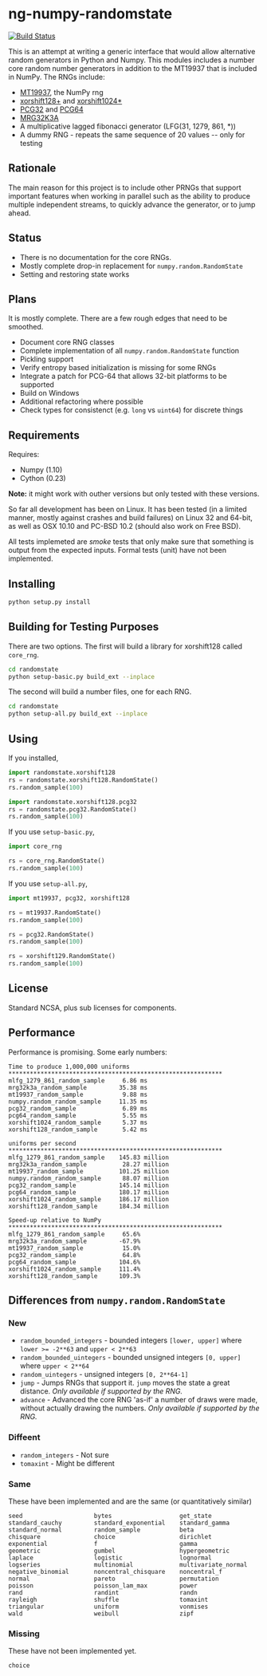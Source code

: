 # ng-numpy-randomstate
[![Build Status](https://travis-ci.org/bashtage/ng-numpy-randomstate.svg?branch=master)](https://travis-ci.org/bashtage/ng-numpy-randomstate)

This is an attempt at writing a generic interface that would allow 
alternative random generators in Python and Numpy. This modules 
includes a number core random number generators in addition to the 
MT19937 that is included in NumPy. The RNGs include:

* [MT19937](https://github.com/numpy/numpy/blob/master/numpy/random/mtrand/),
 the NumPy rng
* [xorshift128+](http://xorshift.di.unimi.it/) and 
[xorshift1024*](http://xorshift.di.unimi.it/)
* [PCG32](http://www.pcg-random.org/) and [PCG64](http:w//www.pcg-random.org/)
* [MRG32K3A](http://simul.iro.umontreal.ca/rng)
* A multiplicative lagged fibonacci generator (LFG(31, 1279, 861, *))
* A dummy RNG  - repeats the same sequence of 20 values -- only for testing

## Rationale
The main reason for this project is to include other PRNGs 
that support important features when working in parallel such
as the ability to produce multiple independent streams, to 
quickly advance the generator, or to jump ahead.

## Status

* There is no documentation for the core RNGs.
* Mostly complete drop-in replacement for `numpy.random.RandomState` 
* Setting and restoring state works

## Plans
It is mostly complete.  There are a few rough edges that need to be smoothed.
  
  * Document core RNG classes
  * Complete implementation of all `numpy.random.RandomState` function
  * Pickling support
  * Verify entropy based initialization is missing for some RNGs
  * Integrate a patch for PCG-64 that allows 32-bit platforms to be supported
  * Build on Windows
  * Additional refactoring where possible
  * Check types for consistenct (e.g. `long` vs `uint64`) for discrete things 

## Requirements
Requires:

  * Numpy (1.10)
  * Cython (0.23)

**Note:** it might work with outher versions but only tested with these 
versions. 

So far all development has been on Linux. It has been tested (in a limited 
manner, mostly against crashes and build failures) on Linux 32 and 64-bit, 
as well as OSX 10.10 and PC-BSD 10.2 (should also work on Free BSD).

All tests implemeted are _smoke_ tests that only make sure that something is 
output from the expected inputs. Formal tests (unit) have not been implemented.

## Installing

```bash
python setup.py install
```

## Building for Testing Purposes

There are two options.  The first will build a library for xorshift128 called
`core_rng`.  

```bash
cd randomstate
python setup-basic.py build_ext --inplace
```

The second will build a number files, one for each RNG.

```bash
cd randomstate
python setup-all.py build_ext --inplace
```

## Using
If you installed,

```python
import randomstate.xorshift128
rs = randomstate.xorshift128.RandomState()
rs.random_sample(100)

import randomstate.xorshift128.pcg32
rs = randomstate.pcg32.RandomState()
rs.random_sample(100)
```

If you use `setup-basic.py`, 

```python
import core_rng

rs = core_rng.RandomState()
rs.random_sample(100)
```

If you use `setup-all.py`, 

```python
import mt19937, pcg32, xorshift128

rs = mt19937.RandomState()
rs.random_sample(100)

rs = pcg32.RandomState()
rs.random_sample(100)

rs = xorshift129.RandomState()
rs.random_sample(100)
```

## License
Standard NCSA, plus sub licenses for components.

## Performance
Performance is promising.  Some early numbers:

```
Time to produce 1,000,000 uniforms
************************************************************
mlfg_1279_861_random_sample     6.86 ms
mrg32k3a_random_sample         35.38 ms
mt19937_random_sample           9.88 ms
numpy.random_random_sample     11.35 ms
pcg32_random_sample             6.89 ms
pcg64_random_sample             5.55 ms
xorshift1024_random_sample      5.37 ms
xorshift128_random_sample       5.42 ms

uniforms per second
************************************************************
mlfg_1279_861_random_sample    145.83 million
mrg32k3a_random_sample          28.27 million
mt19937_random_sample          101.25 million
numpy.random_random_sample      88.07 million
pcg32_random_sample            145.14 million
pcg64_random_sample            180.17 million
xorshift1024_random_sample     186.17 million
xorshift128_random_sample      184.34 million

Speed-up relative to NumPy
************************************************************
mlfg_1279_861_random_sample     65.6%
mrg32k3a_random_sample         -67.9%
mt19937_random_sample           15.0%
pcg32_random_sample             64.8%
pcg64_random_sample            104.6%
xorshift1024_random_sample     111.4%
xorshift128_random_sample      109.3%
```

## Differences from `numpy.random.RandomState`

### New

* `random_bounded_integers` - bounded integers `[lower, upper]` where `lower >= -2**63` 
and `upper < 2**63`
* `random_bounded_uintegers` - bounded unsigned integers `[0, upper]` 
where `upper < 2**64`
* `random_uintegers` - unsigned integers `[0, 2**64-1]` 
* `jump` - Jumps RNGs that support it.  `jump` moves the state a great 
distance. _Only available if supported by the RNG._
* `advance` - Advanced the core RNG 'as-if' a number of draws were made, 
without actually drawing the numbers. _Only available if supported by the RNG._

### Diffeent

* `random_integers` - Not sure
* `tomaxint` - Might be different

### Same

These have been implemented and are the same (or quantitatively similar)

```
seed                    bytes                   get_state 
standard_cauchy         standard_exponential    standard_gamma 
standard_normal         random_sample           beta
chisquare               choice                  dirichlet
exponential             f                       gamma
geometric               gumbel                  hypergeometric
laplace                 logistic                lognormal
logseries               multinomial             multivariate_normal
negative_binomial       noncentral_chisquare    noncentral_f
normal                  pareto                  permutation
poisson                 poisson_lam_max         power
rand                    randint                 randn   
rayleigh                shuffle                 tomaxint    
triangular              uniform                 vonmises
wald                    weibull                 zipf
```

### Missing

These have not been implemented yet.

```
choice
```
